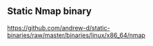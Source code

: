 ## Static Nmap binary
https://github.com/andrew-d/static-binaries/raw/master/binaries/linux/x86_64/nmap
